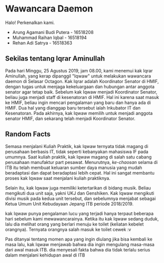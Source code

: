 # Wawancara Daemon

Halo! Perkenalkan kami.
- Arung Agamani Budi Putera - 16518208
- Muhammad Raihan Iqbal - 16518194
- Rehan Adi Satrya - 16518363

## Sekilas tentang Iqrar Aminullah

Pada hari Minggu, 25 Agustus 2019, jam 08.00, kami menemui kak Iqrar Aminullah, yang kerap dipanggil "Iqwaw" untuk melakukan wawancara daemon di Selasar Octagon.
Kak Iqrar adalah Koordinator Senator di HMIF, dengan tugas untuk menjaga kekeluargaan dan hubungan antar anggota senator agar tetap baik. Sebelum kak Iqwaw menjadi Koordinator Senator, beliau juga menjadi staff di kesenatoran di HMIF. Hal ini karena saat masuk ke HMIF, beliau ingin mencari pengalaman yang baru dan hanya ada di HMIF. Dua hal yang dianggap baru tersebut ialah Inkubator IT dan Kesenatoran. Pada akhirnya, kak Iqwaw memilih untuk menjadi anggota senator HMIF, dan sekarang telah menjadi Koordinator Senator.

## Random Facts

Semasa menjalani Kuliah Praktik, kak Iqwaw ternyata tidak magang di perusahaan berbasis IT, tidak seperti kebanyakan mahasiswa IF pada umumnya. Saat kuliah praktik, kak Iqwaw magang di salah satu cabang perusahaan manufaktur part pesawat. Menurutnya, *ke-chaosan* selama di ITB itu telah membuat keluaran sumber daya manusia yang mudah beradaptasi dan dapat beradaptasi lebih cepat. Hal ini sangat membantu proses kak Iqwaw saat menjalani kuliah praktiknya.

Selain itu, kak Iqwaw juga memiliki ketertarikan di bidang musik. Beliau mengikuti dua unit saja, yakni UKJ dan Genshiken. Kak Iqwaw mengikuti divisi musik pada kedua unit tersebut, dan sebelumnya menjabat sebagai Ketua Umum Unit Kebudayaan Jepang ITB periode 2018/2019.

kak Iqwaw punya pengalaman lucu yang terjadi hanya terpaut beberapa hari sebelum kami mewawancarainya. Ketika itu kak Iqwaw sedang duduk, lalu dia melihat orang yang berlari menuju ke toilet (keliatan kebelet orangnya). Ternyata orangnya salah masuk ke toilet cewek :v

Pas ditanyai tentang momen apa yang ingin diulang jika bisa kembali ke masa lalu, kak Iqwaw menjawab bahwa dia ingin mengulang masa-masa dari awal masuk ITB. dia menyesali fakta bahwa dia tidak terlalu serius dalam menjalani kehidupan awal di ITB
